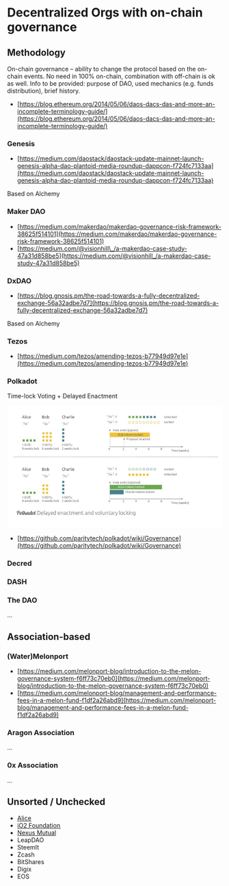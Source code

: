 # Decentralized Orgs with on-chain governance

## Methodology

On-chain governance – ability to change the protocol based on the on-chain events. No need in 100% on-chain, combination with off-chain is ok as well. Info to be provided: purpose of DAO, used mechanics \(e.g. funds distribution\), brief history.

+ [https://blog.ethereum.org/2014/05/06/daos-dacs-das-and-more-an-incomplete-terminology-guide/](https://blog.ethereum.org/2014/05/06/daos-dacs-das-and-more-an-incomplete-terminology-guide/)

### Genesis 

* [https://medium.com/daostack/daostack-update-mainnet-launch-genesis-alpha-dao-plantoid-media-roundup-dappcon-f724fc7133aa](https://medium.com/daostack/daostack-update-mainnet-launch-genesis-alpha-dao-plantoid-media-roundup-dappcon-f724fc7133aa)

Based on Alchemy

### Maker DAO

* [https://medium.com/makerdao/makerdao-governance-risk-framework-38625f514101](https://medium.com/makerdao/makerdao-governance-risk-framework-38625f514101)
* [https://medium.com/@visionhill\_/a-makerdao-case-study-47a31d858be5](https://medium.com/@visionhill_/a-makerdao-case-study-47a31d858be5)

### DxDAO

* [https://blog.gnosis.pm/the-road-towards-a-fully-decentralized-exchange-56a32adbe7d7](https://blog.gnosis.pm/the-road-towards-a-fully-decentralized-exchange-56a32adbe7d7)

Based on Alchemy

### Tezos

* [https://medium.com/tezos/amending-tezos-b77949d97e1e](https://medium.com/tezos/amending-tezos-b77949d97e1e)

### Polkadot

Time-lock Voting + Delayed Enactment

![](../.gitbook/assets/image%20%281%29.png)

* [https://github.com/paritytech/polkadot/wiki/Governance](https://github.com/paritytech/polkadot/wiki/Governance)

### Decred

### DASH

### The DAO

...

## Association-based

### \(Water\)Melonport

* [https://medium.com/melonport-blog/introduction-to-the-melon-governance-system-f6ff73c70eb0](https://medium.com/melonport-blog/introduction-to-the-melon-governance-system-f6ff73c70eb0)
* [https://medium.com/melonport-blog/management-and-performance-fees-in-a-melon-fund-f1df2a26abd9](https://medium.com/melonport-blog/management-and-performance-fees-in-a-melon-fund-f1df2a26abd9)

### Aragon Association

...

### 0x Association

...

## Unsorted / Unchecked

* [Alice](https://alice.si/)
* [iO2 Foundation ](https://www.io2.foundation/)
* [Nexus Mutual](https://medium.com/nexus-mutual/dao-governance-a-pragmatic-approach-27d529ad0819)
* LeapDAO
* SteemIt
* Zcash
* BitShares
* Digix
* EOS

